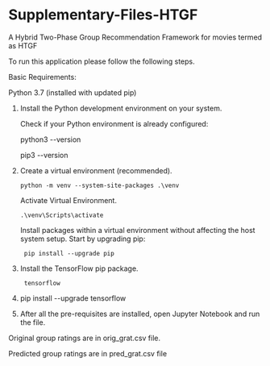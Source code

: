# Supplementary-Files-HTGF
A Hybrid Two-Phase Group Recommendation Framework for movies termed as HTGF

To run this application please follow the following steps.

Basic Requirements:

Python 3.7 (installed with updated pip)

1.  Install the Python development environment on your system.

    Check if your Python environment is already configured:

      python3 --version

      pip3 --version
2.  Create a virtual environment (recommended).
    
        python -m venv --system-site-packages .\venv
    
    Activate Virtual Environment.
    
        .\venv\Scripts\activate
      
    Install packages within a virtual environment without affecting the host system setup. Start by upgrading pip:
        
         pip install --upgrade pip
         
 3. Install the TensorFlow pip package.
     
         tensorflow
         
 4. pip install --upgrade tensorflow
 5. After all the pre-requisites are installed, open Jupyter Notebook and run the file.
 
 Original group ratings are in orig_grat.csv file.
 
 Predicted group ratings are in pred_grat.csv file
 
 
